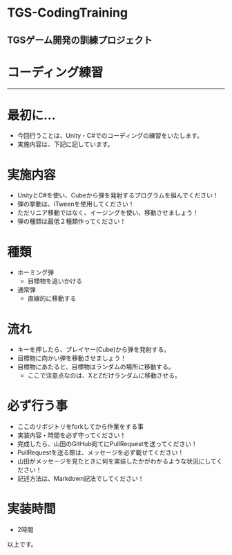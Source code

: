 # TGS-CodingTraining
TGSゲーム開発の訓練プロジェクト　
------------------------------------------

# コーディング練習
---------------------------------------

# 最初に...
* 今回行うことは、Unity・C#でのコーディングの練習をいたします。
* 実施内容は、下記に記しています。


# 実施内容
* UnityとC#を使い、Cubeから弾を発射するプログラムを組んでください！
* 弾の挙動は、iTweenを使用してください！
* ただリニア移動ではなく、イージングを使い、移動させましょう！
* 弾の種類は最低２種類作ってください！

# 種類
* ホーミング弾
    * 目標物を追いかける
* 通常弾
    * 直線的に移動する

# 流れ
* キーを押したら、プレイヤー(Cube)から弾を発射する。
* 目標物に向かい弾を移動させましょう！
* 目標物にあたると、目標物はランダムの場所に移動する。
    * ここで注意点なのは、XとZだけランダムに移動させる。

# 必ず行う事
* ここのリボジトリをforkしてから作業をする事
* 実装内容・時間を必ず守ってください！
* 完成したら、山田のGitHub宛てにPullRequestを送ってください！
* PullRequestを送る際は、メッセージを必ず載せてください！
* 山田がメッセージを見たときに何を実装したかがわかるような状況にしてください！
* 記述方法は、Markdown記法でしてください！


# 実装時間
* 2時間

以上です。




